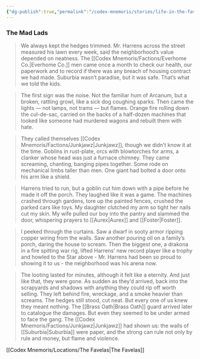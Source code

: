 ```yaml
---
{"dg-publish":true,"permalink":"/codex-mnemoris/stories/life-in-the-favelas/","tags":["#PKM","#Atlantis"],"created":"2025-08-28T19:16:31.767+03:00","updated":"2025-09-13T15:35:24.910+03:00"}
---
```


### The Mad Lads

> We always kept the hedges trimmed. Mr. Harrens across the street measured his lawn every week, said the neighborhood’s value depended on neatness. The [[Codex Mnemoris/Factions/Everhome Co.\|Everhome Co.]] men came once a month to check our health, our paperwork and to record if there was any breach of housing contract we had made. Suburbia wasn’t paradise, but it was safe. That’s what we told the kids.

> The first sign was the noise. Not the familiar hum of Arcanum, but a broken, rattling growl, like a sick dog coughing sparks. Then came the lights — not lamps, not trams — but flames. Orange fire rolling down the cul-de-sac, carried on the backs of a half-dozen machines that looked like someone had murdered wagons and rebuilt them with hate.

> They called themselves [[Codex Mnemoris/Factions/Junkjawz\|Junkjawz]], though we didn’t know it at the time. Goblins in rust-plate, orcs with blowtorches for arms, a clanker whose head was just a furnace chimney. They came screaming, chanting, banging pipes together. Some rode on mechanical limbs taller than men. One giant had bolted a door onto his arm like a shield.

> Harrens tried to run, but a goblin cut him down with a pipe before he made it off the porch. They laughed like it was a game. The machines crashed through gardens, tore up the painted fences, crushed the parked cars like toys. My daughter clutched my arm so tight her nails cut my skin. My wife pulled our boy into the pantry and slammed the door, whispering prayers to [[Aurex\|Aurex]] and [[Foster\|Foster]].

> I peeked through the curtains. Saw a dwarf in sooty armor ripping copper wiring from the walls. Saw another pouring oil on a family’s porch, daring the house to scream. Then the biggest one, a drakona in a fire spitting war rig, lifted Harrens’ new record player like a trophy and howled to the Star above - Mr. Harrens had been so proud to showing it to us - the neighborhood was his arena now.

> The looting lasted for minutes, although it felt like a eternity. And just like that, they were gone. As sudden as they’d arrived, back into the scrapyards and shadows with anything they could rip off worth selling. They left behind fire, wreckage, and a smoke heavier than screams. The hedges still stood, cut neat. But every one of us knew they meant nothing. The [[Brass Oath\|Brass Oath]] guard arrived later to catalogue the damages. But even they seemed to be under armed to face the gang. The [[Codex Mnemoris/Factions/Junkjawz\|Junkjawz]] had shown us: the walls of [[Suburbia\|Suburbia]] were paper, and the strong can rule not only by rule and money, but flame and violence.


[[Codex Mnemoris/Locations/The Favelas\|The Favelas]]



